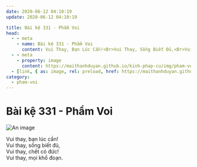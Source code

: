 ```yaml
---
date: 2020-06-12 04:10:19
update: 2020-06-12 04:10:19

title: Bài kệ 331 - Phẩm Voi
head:
  - - meta
    - name: Bài kệ 331 - Phẩm Voi
      content: Vui Thay, Bạn Lúc Cần!<Br>Vui Thay, Sống Biết Đủ,<Br>Vui Thay, Chết Có Đức!<Br>Vui Thay, Mọi Khổ Đoạn.<Br>
  - - meta
    - property: image
      content: https://maithanhduyan.github.io/kinh-phap-cu/img/pham-voi/pham-voi-331.jpg
  - [link, { as: image, rel: preload, href: https://maithanhduyan.github.io/kinh-phap-cu/img/pham-voi/pham-voi-331.jpg }]
category:
  - pham-voi
---
```


# Bài kệ 331 - Phẩm Voi

![An image](/img/pham-voi/pham-voi-331.jpg)

Vui thay, bạn lúc cần!<br>Vui thay, sống biết đủ,<br>Vui thay, chết có đức!<br>Vui thay, mọi khổ đoạn.<br>
